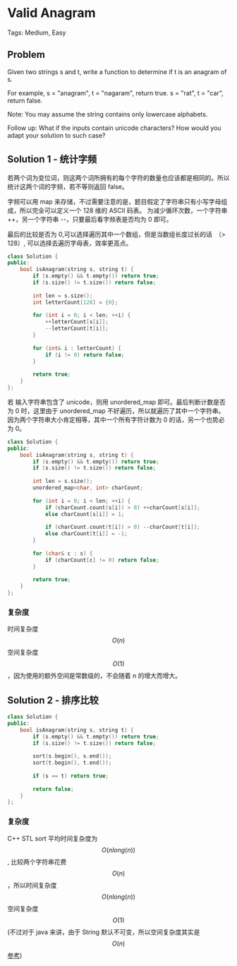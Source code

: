 # Valid Anagram

Tags: Medium, Easy

## Problem

Given two strings s and t, write a function to determine if t is an anagram of s.

For example,
s = "anagram", t = "nagaram", return true.
s = "rat", t = "car", return false.

Note:
You may assume the string contains only lowercase alphabets.

Follow up:
What if the inputs contain unicode characters? How would you adapt your solution to such case?

## Solution 1 - 统计字频

若两个词为变位词，则这两个词所拥有的每个字符的数量也应该都是相同的。所以统计这两个词的字频，若不等则返回 false。

字频可以用 map 来存储，不过需要注意的是，题目假定了字符串只有小写字母组成，所以完全可以定义一个 128 维的 ASCII 码表。
为减少循环次数，一个字符串 ++，另一个字符串 --，只要最后看字频表是否均为 0 即可。

最后的比较是否为 0,可以选择遍历其中一个数组，但是当数组长度过长的话　（> 128）, 可以选择去遍历字母表，效率更高点。

```cpp
class Solution {
public:
    bool isAnagram(string s, string t) {
        if (s.empty() && t.empty()) return true;
        if (s.size() != t.size()) return false;
        
        int len = s.size();
        int letterCount[128] = {0};
        
        for (int i = 0; i < len; ++i) {
            ++letterCount[s[i]];
            --letterCount[t[i]];
        }
        
        for (int& i : letterCount) {
            if (i != 0) return false;
        }
        
        return true;
    }
};
```

若 输入字符串包含了 unicode，则用 unordered_map 即可。最后判断计数是否为 0 时，这里由于 unordered_map 不好遍历，所以就遍历了其中一个字符串。因为两个字符串大小肯定相等，其中一个所有字符计数为 0 的话，另一个也势必为 0。

```cpp
class Solution {
public:
    bool isAnagram(string s, string t) {
        if (s.empty() && t.empty()) return true;
        if (s.size() != t.size()) return false;
        
        int len = s.size();
        unordered_map<char, int> charCount;
        
        for (int i = 0; i < len; ++i) {
            if (charCount.count(s[i]) > 0) ++charCount[s[i]];
            else charCount[s[i]] = 1;
            
            if (charCount.count(t[i]) > 0) --charCount[t[i]];
            else charCount[t[i]] = -1;
        }
        
        for (char& c : s) {
            if (charCount[c] != 0) return false;
        }
        
        return true;
    }
};
```

### 复杂度

时间复杂度 $$O(n)$$
空间复杂度 $$O(1)$$，因为使用的额外空间是常数级的，不会随着 n 的增大而增大。

## Solution 2 - 排序比较

```cpp
class Solution {
public:
    bool isAnagram(string s, string t) {
        if (s.empty() && t.empty()) return true;
        if (s.size() != t.size()) return false;
        
        sort(s.begin(), s.end());
        sort(t.begin(), t.end());
        
        if (s == t) return true;
        
        return false;
    }
};
```

### 复杂度

C++ STL sort 平均时间复杂度为 $$O(nlong(n))$$, 比较两个字符串花费 $$O(n)$$，所以时间复杂度 $$O(nlong(n))$$
空间复杂度 $$O(1)$$
(不过对于 java 来讲，由于 String 默认不可变，所以空间复杂度其实是 $$O(n)$$ [参考](https://leetcode.com/problems/valid-anagram/solution/))
